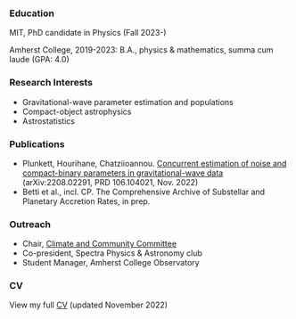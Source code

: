 ### Education
MIT, PhD candidate in Physics (Fall 2023-)

Amherst College, 2019-2023: B.A., physics & mathematics, summa cum laude (GPA: 4.0)

### Research Interests
* Gravitational-wave parameter estimation and populations
* Compact-object astrophysics
* Astrostatistics

### Publications
* Plunkett, Hourihane, Chatziioannou. [Concurrent estimation of noise and compact-binary parameters in gravitational-wave data](https://journals.aps.org/prd/abstract/10.1103/PhysRevD.106.104021) (arXiv:2208.02291, PRD 106.104021, Nov. 2022)
* Betti et al., incl. CP. The Comprehensive Archive of Substellar and Planetary Accretion Rates, in prep.


### Outreach
* Chair, [Climate and Community Committee](https://www.amherst.edu/academiclife/departments/physics/equity-inclusion/climate-and-community-committee)
* Co-president, Spectra Physics & Astronomy club
* Student Manager, Amherst College Observatory

### CV
View my full [CV](./CV_2022Nov.pdf) (updated November 2022)
